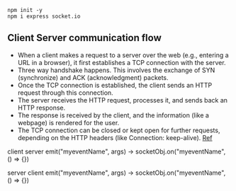 ```
npm init -y
npm i express socket.io
```

## Client Server communication flow
- When a client makes a request to a server over the web (e.g., entering a URL in a browser), it first establishes a TCP connection with the server.
- Three way handshake happens. This involves the exchange of SYN (synchronize) and ACK (acknowledgment) packets.
- Once the TCP connection is established, the client sends an HTTP request through this connection.
- The server receives the HTTP request, processes it, and sends back an HTTP response.
- The response is received by the client, and the information (like a webpage) is rendered for the user.
- The TCP connection can be closed or kept open for further requests, depending on the HTTP headers (like Connection: keep-alive).
[Ref](https://medium.com/@oumasydney2000/understanding-the-tcp-three-way-handshake-a-fundamental-pillar-of-internet-communication-53c9230724c2)


client                         server
emit("myeventName", args)  ->  socketObj.on("myeventName", () => {})

server                         client
emit("myeventName", args)  ->  socketObj.on("myeventName", () => {})